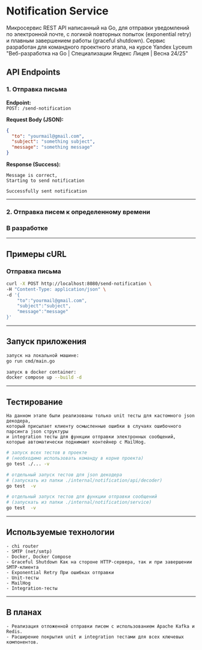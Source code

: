 # Notification Service
Микросервис REST API написанный на Go, для отправки уведомлений по электронной почте, с логикой повторных попыток (exponential retry) и плавным завершением работы (graceful shutdown).
Сервис разработан для командного проектного этапа, на курсе Yandex Lyceum "Веб-разработка на Go | Специализации Яндекс Лицея | Весна 24/25"



## API Endpoints

### 1. Отправка письма

**Endpoint:**  
`POST: /send-notification`

**Request Body (JSON):**

```json
{
  "to": "yourmail@gmail.com",
  "subject": "something subject",
  "message": "something message"
}
```

**Response (Success):**

```text
Message is correct,
Starting to send notification

Successfully sent notification
```

---

### 2. Отправка писем к определенному времени

### В разработке

---

## Примеры cURL

### Отправка письма

```bash
curl -X POST http://localhost:8080/send-notification \                       
-H "Content-Type: application/json" \
-d '{
    "to":"yourmail@gmail.com",
    "subject":"subject",
    "message":"message"
}'
```

---

## Запуск приложения

```bash
запуск на локальной машине:
go run cmd/main.go 

запуск в docker container:
docker compose up --build -d
```

---

## Тестирование
```text
На данном этапе были реализованы только unit тесты для кастомного json декодера,
который присылает клиенту осмысленные ошибки в случаях ошибочного парсинга json структуры
и integration тесты для функции отправки электронных сообщений, которые автоматически поднимают контейнер с MailHog.
```
```bash
# запуск всех тестов в проекте
# (необходимо использовать команду в корне проекта)
go test ./... -v   

# отдельный запуск тестов для json декодера 
# (запускать из папки ./internal/notification/api/decoder)
go test  -v  

# отдельный запуск тестов для функции отправки сообщений
# (запускать из папки ./internal/notification/service)
go test  -v 
```

---

## Используемые технологии

```text
- chi router
- SMTP (net/smtp)
- Docker, Docker Compose
- Graceful Shutdown Как на стороне HTTP-сервера, так и при завершении SMTP-клиента
- Exponential Retry При ошибках отправки
- Unit-тесты
- MailHog
- Integration-тесты
``` 

---

## В планах
```text
- Реализация отложенной отправки писем с использованием Apache Kafka и Redis.
- Расширение покрытия unit и integration тестами для всех ключевых компонентов.
```
